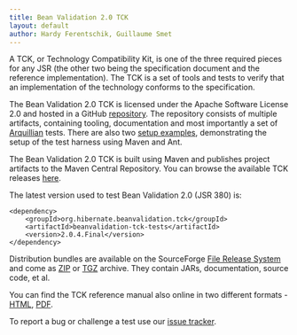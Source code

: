 ```yaml
---
title: Bean Validation 2.0 TCK
layout: default
author: Hardy Ferentschik, Guillaume Smet
---
```


A TCK, or Technology Compatibility Kit, is one of the three required pieces for any JSR
(the other two being the specification document and the reference implementation). The TCK is a set
of tools and tests to verify that an implementation of the technology conforms to the specification.

The Bean Validation 2.0 TCK is licensed under the Apache Software License 2.0 and hosted in a GitHub
[repository](https://github.com/beanvalidation/beanvalidation-tck).
The repository consists of multiple artifacts, containing tooling, documentation and most importantly
a set of [Arquillian](http://arquillian.org/) tests. There are also two
[setup examples](https://github.com/beanvalidation/beanvalidation-tck/tree/master/setup-examples),
demonstrating the setup of the test harness using Maven and Ant.

The Bean Validation 2.0 TCK is built using Maven and publishes project artifacts to the Maven Central Repository.
You can browse the available TCK releases
[here](http://search.maven.org/#search|ga|1|g%3A"org.hibernate.beanvalidation.tck").

The latest version used to test Bean Validation 2.0 (JSR 380) is:

    <dependency>
        <groupId>org.hibernate.beanvalidation.tck</groupId>
        <artifactId>beanvalidation-tck-tests</artifactId>
        <version>2.0.4.Final</version>
    </dependency>

Distribution bundles are available on the SourceForge
[File Release System](http://sourceforge.net/projects/hibernate/files/beanvalidation-tck) and come as
[ZIP](http://sourceforge.net/projects/hibernate/files/beanvalidation-tck/2.0.4.Final/beanvalidation-tck-dist-2.0.4.Final.zip/download)
or [TGZ](http://sourceforge.net/projects/hibernate/files/beanvalidation-tck/2.0.4.Final/beanvalidation-tck-dist-2.0.4.Final.tar.gz/download)
archive.
They contain JARs, documentation, source code, et al.

You can find the TCK reference manual also online in two different formats -
[HTML](http://docs.jboss.org/hibernate/beanvalidation/tck/2.0/reference/html_single/),
[PDF](http://docs.jboss.org/hibernate/beanvalidation/tck/2.0/reference/pdf/beanvalidation-tck-documentation.pdf).

To report a bug or challenge a test use our [issue tracker](https://hibernate.atlassian.net/browse/BVTCK).
